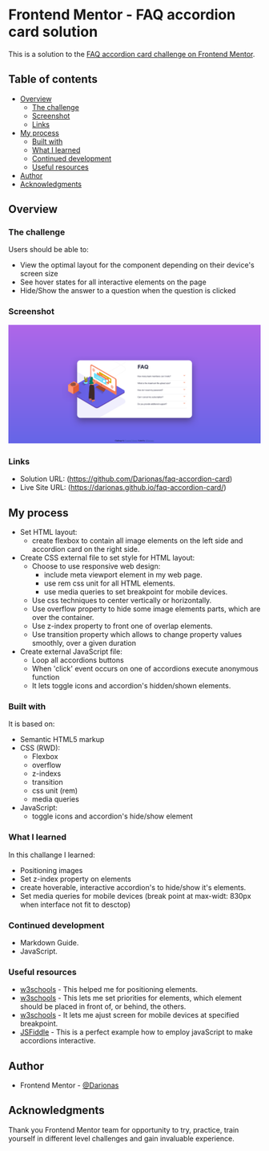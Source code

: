 # Frontend Mentor - FAQ accordion card solution

This is a solution to the [FAQ accordion card challenge on Frontend Mentor](https://www.frontendmentor.io/challenges/faq-accordion-card-XlyjD0Oam). 

## Table of contents

- [Overview](#overview)
  - [The challenge](#the-challenge)
  - [Screenshot](#screenshot)
  - [Links](#links)
- [My process](#my-process)
  - [Built with](#built-with)
  - [What I learned](#what-i-learned)
  - [Continued development](#continued-development)
  - [Useful resources](#useful-resources)
- [Author](#author)
- [Acknowledgments](#acknowledgments)

## Overview

### The challenge

Users should be able to:

- View the optimal layout for the component depending on their device's screen size
- See hover states for all interactive elements on the page
- Hide/Show the answer to a question when the question is clicked

### Screenshot

![FAQ_accordion_card](/images/faq_accordion_card.png)

### Links

- Solution URL: (https://github.com/Darionas/faq-accordion-card)
- Live Site URL: (https://darionas.github.io/faq-accordion-card/)

## My process

* Set HTML layout:
  * create flexbox to contain all image elements on the left side and accordion card on the right side.
* Create CSS external file to set style for HTML layout:
  * Choose to use responsive web design:
    * include meta viewport element in my web page.
    * use rem css unit for all HTML elements.
    * use media queries to set breakpoint for mobile devices.
  * Use css techniques to center vertically or horizontally.
  * Use overflow property to hide some image elements parts, which are over the container.
  * Use z-index property to front one of overlap elements.
  * Use transition property which allows to change property values smoothly, over a given duration 
* Create external JavaScript file:
  * Loop all accordions buttons
  * When 'click' event occurs on one of accordions execute anonymous function
  * It lets toggle icons and accordion's hidden/shown elements.

### Built with

It is based on:

- Semantic HTML5 markup
- CSS (RWD):
  - Flexbox
  - overflow
  - z-indexs
  - transition
  - css unit (rem)
  - media queries
- JavaScript:
  - toggle icons and accordion's hide/show element

### What I learned

In this challange I learned:

- Positioning images
- Set z-index property on elements
- create hoverable, interactive accordion's to hide/show it's elements.
- Set media queries for mobile devices (break point at max-widt: 830px when interface not fit to desctop)

### Continued development

- Markdown Guide.
- JavaScript.

### Useful resources

- [w3schools](https://www.w3schools.com/css/css_positioning.asp) - This helped me for positioning elements.
- [w3schools](https://www.w3schools.com/css/css_z-index.asp) - This lets me set priorities for elements, which element should be placed in front of, or behind, the others.
- [w3schools](https://www.w3schools.com/css/css3_mediaqueries.asp) - It lets me ajust screen for mobile devices at specified breakpoint.
- [JSFiddle](https://jsfiddle.net/o6j49dcy/) - This is a perfect example how to employ javaScript to make accordions interactive.

## Author

- Frontend Mentor - [@Darionas](https://www.frontendmentor.io/profile/Darionas)

## Acknowledgments

Thank you Frontend Mentor team for opportunity to try, practice, train yourself in different level challenges and gain invaluable experience.
